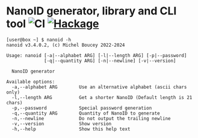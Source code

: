 # NanoID generator, library and CLI tool ![CI](https://github.com/MichelBoucey/NanoID/actions/workflows/haskell-ci.yml/badge.svg) [![Hackage](https://img.shields.io/hackage/v/NanoID.svg)](https://hackage.haskell.org/package/NanoID)

```
[user@box ~] $ nanoid -h
nanoid v3.4.0.2, (c) Michel Boucey 2022-2024

Usage: nanoid [-a|--alphabet ARG] [-l|--length ARG] [-p|--password] 
              [-q|--quantity ARG] [-n|--newline] [-v|--version]

  NanoID generator

Available options:
  -a,--alphabet ARG        Use an alternative alphabet (ascii chars only)
  -l,--length ARG          Get a shorter NanoID (Default length is 21 chars)
  -p,--password            Special password generation
  -q,--quantity ARG        Quantity of NanoID to generate
  -n,--newline             Do not output the trailing newline
  -v,--version             Show version
  -h,--help                Show this help text
```


